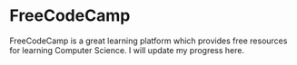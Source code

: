 # FreeCodeCamp
FreeCodeCamp is a great learning platform which provides free resources for learning Computer Science. I will update my progress here.
